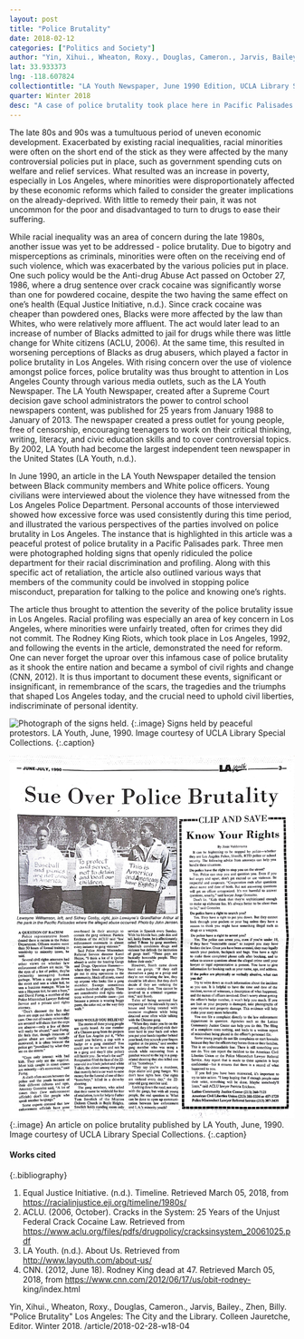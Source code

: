 ```yaml
---
layout: post
title: "Police Brutality"
date: 2018-02-12
categories: ["Politics and Society"]
author: "Yin, Xihui., Wheaton, Roxy., Douglas, Cameron., Jarvis, Bailey., Zhen, Billy."
lat: 33.933373
lng: -118.607824
collectiontitle: "LA Youth Newspaper, June 1990 Edition, UCLA Library Special Collections"
quarter: Winter 2018
desc: "A case of police brutality took place here in Pacific Palisades Park."
---
```

The late 80s and 90s was a tumultuous period of uneven economic development. Exacerbated by existing racial inequalities, racial minorities were often on the short end of the stick as they were affected by the many controversial policies put in place, such as government spending cuts on welfare and relief services. What resulted was an increase in poverty, especially in Los Angeles, where minorities were disproportionately affected by these economic reforms which failed to consider the greater implications on the already-deprived. With little to remedy their pain, it was not uncommon for the poor and disadvantaged to turn to drugs to ease their suffering. 

While racial inequality was an area of concern during the late 1980s, another issue was yet to be addressed - police brutality. Due to bigotry and misperceptions as criminals, minorities were often on the receiving end of such violence, which was exacerbated by the various policies put in place. One such policy would be the Anti-drug Abuse Act passed on October 27, 1986, where a drug sentence over crack cocaine was significantly worse than one for powdered cocaine, despite the two having the same effect on one’s health (Equal Justice Initiative, n.d.). Since crack cocaine was cheaper than powdered ones, Blacks were more affected by the law than Whites, who were relatively more affluent. The act would later lead to an increase of number of Blacks admitted to jail for drugs while there was little change for White citizens (ACLU, 2006). At the same time, this resulted in worsening perceptions of Blacks as drug abusers, which played a factor in police brutality in Los Angeles. With rising concern over the use of violence amongst police forces, police brutality was thus brought to attention in Los Angeles County through various media outlets, such as the LA Youth Newspaper. The LA Youth Newspaper, created after a Supreme Court decision gave school administrators the power to control school newspapers content, was published for 25 years from January 1988 to January of 2013. The newspaper created a press outlet for young people, free of censorship, encouraging teenagers to work on their critical thinking, writing, literacy, and civic education skills and to cover controversial topics. By 2002, LA Youth had become the largest independent teen newspaper in the United States (LA Youth, n.d.). 

In June 1990, an article in the LA Youth Newspaper detailed the tension between Black community members and White police officers. Young civilians were interviewed about the violence they have witnessed from the Los Angeles Police Department. Personal accounts of those interviewed showed how excessive force was used consistently during this time period, and illustrated the various perspectives of the parties involved on police brutality in Los Angeles. The instance that is highlighted in this article was a peaceful protest of police brutality in a Pacific Palisades park. Three men were photographed holding signs that openly ridiculed the police department for their racial discrimination and profiling. Along with this specific act of retaliation, the article also outlined various ways that members of the community could be involved in stopping police misconduct, preparation for talking to the police and knowing one’s rights.

The article thus brought to attention the severity of the police brutality issue in Los Angeles. Racial profiling was especially an area of key concern in Los Angeles, where minorities were unfairly treated, often for crimes they did not commit. The Rodney King Riots, which took place in Los Angeles, 1992, and following the events in the article, demonstrated the need for reform. One can never forget the uproar over this infamous case of police brutality as it shook the entire nation and became a symbol of civil rights and change (CNN, 2012). It is thus important to document these events, significant or insignificant, in remembrance of the scars, the tragedies and the triumphs that shaped Los Angeles today, and the crucial need to uphold civil liberties, indiscriminate of personal identity. 
  
![Photograph of the signs held.](images/protest.jpg)
   {:.image}
Signs held by peaceful protestors. LA Youth, June, 1990. Image courtesy of UCLA Library Special Collections.
   {:.caption}
   
![Photograph of the article.](images/Article.jpg)
   {:.image}
An article on police brutality published by LA Youth, June, 1990. Image courtesy of UCLA Library Special Collections.
   {:.caption}

#### Works cited

{:.bibliography}
1. Equal Justice Initiative. (n.d.). Timeline. Retrieved March 05, 2018, from https://racialinjustice.eji.org/timeline/1980s/
2. ACLU. (2006, October). Cracks in the System: 25 Years of the Unjust Federal Crack Cocaine Law. Retrieved from https://www.aclu.org/files/pdfs/drugpolicy/cracksinsystem_20061025.pdf
3. LA Youth. (n.d.). About Us. Retrieved from http://www.layouth.com/about-us/
4. CNN. (2012, June 18). Rodney King dead at 47. Retrieved March 05, 2018, from https://www.cnn.com/2012/06/17/us/obit-rodney- king/index.html

Yin, Xihui., Wheaton, Roxy., Douglas, Cameron., Jarvis, Bailey., Zhen, Billy. "Police Brutality" Los Angeles: The City and the Library. Colleen Jauretche, Editor. Winter 2018. /article/2018-02-28-w18-04
